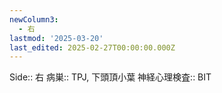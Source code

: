 ```yaml
---
newColumn3:
  - 右
lastmod: '2025-03-20'
last_edited: 2025-02-27T00:00:00.000Z
---
```


Side::  右
病巣:: TPJ, 下頭頂小葉
神経心理検査:: BIT
